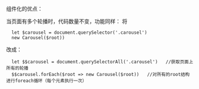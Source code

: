 组件化的优点：

当页面有多个轮播时，代码数量不变，功能同样：
将
```
  let $carousel = document.querySelector('.carousel')
  new Carousel($root))
  ```
改成：
```
  let $$carousel = document.querySelectorAll('.carousel')   //获取页面上所有的轮播
  $$carousel.forEach($root => new Carousel($root))   //对所有的root结构进行foreach循环（每个元素执行一次）
  ```
